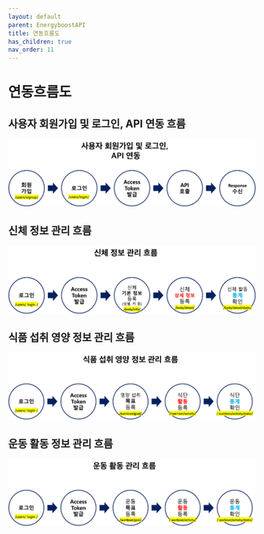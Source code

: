 ```yaml
---
layout: default
parent: EnergyboostAPI
title: 연동흐름도
has_children: true
nav_order: 11
---
```


# 연동흐름도

## 사용자 회원가입 및 로그인, API 연동 흐름
![Api Flow](../../assets/images/011_energyboost/011_flow_001_api_flow.png)


## 신체 정보 관리 흐름
![Body Flow](../../assets/images/011_energyboost/011_flow_002_body.png)


## 식품 섭취 영양 정보 관리 흐름
![Nutrition Activity Flow](../../assets/images/011_energyboost/011_flow_003_nutrition.png)


## 운동 활동 정보 관리 흐름
![Workout Activity Flow](../../assets/images/011_energyboost/011_flow_004_workout.png)

